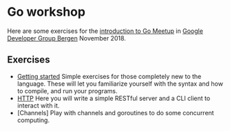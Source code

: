 # Go workshop

Here are some exercises for the
[introduction to Go Meetup](https://www.meetup.com/en-AU/GDGBergen/events/256387761/)
in [Google Developer Group Bergen](https://www.meetup.com/en-AU/GDGBergen/)
November 2018.

## Exercises

* [Getting started](getting-started) Simple exercises for those completely
  new to the language. These will let you familiarize yourself with the
  syntax and how to compile, and run your programs.
* [HTTP](http) Here you will write a simple RESTful server and a CLI client
  to interact with it.
* [Channels] Play with channels and goroutines to do some concurrent computing.
